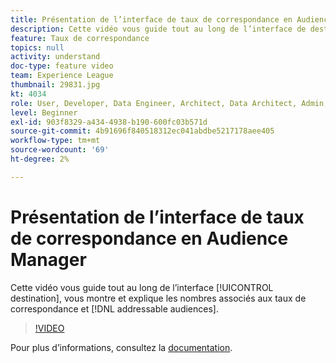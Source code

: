 ```yaml
---
title: Présentation de l’interface de taux de correspondance en Audience Manager
description: Cette vidéo vous guide tout au long de l’interface de destination, en présentant et en expliquant les nombres associés aux taux de correspondance et aux audiences adressables.
feature: Taux de correspondance
topics: null
activity: understand
doc-type: feature video
team: Experience League
thumbnail: 29831.jpg
kt: 4034
role: User, Developer, Data Engineer, Architect, Data Architect, Admin, Leader
level: Beginner
exl-id: 903f8329-a434-4938-b190-600fc03b571d
source-git-commit: 4b91696f840518312ec041abdbe5217178aee405
workflow-type: tm+mt
source-wordcount: '69'
ht-degree: 2%

---
```


# Présentation de l’interface de taux de correspondance en Audience Manager

Cette vidéo vous guide tout au long de l’interface [!UICONTROL destination], vous montre et explique les nombres associés aux taux de correspondance et [!DNL addressable audiences].

>[!VIDEO](https://video.tv.adobe.com/v/29831/?quality=12)

Pour plus d’informations, consultez la [documentation](https://docs.adobe.com/help/en/audience-manager/user-guide/features/addressable-audiences.html).
